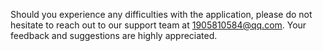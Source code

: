 Should you experience any difficulties with the application, please do not hesitate to reach out to our support team at 1905810584@qq.com. Your feedback and suggestions are highly appreciated.